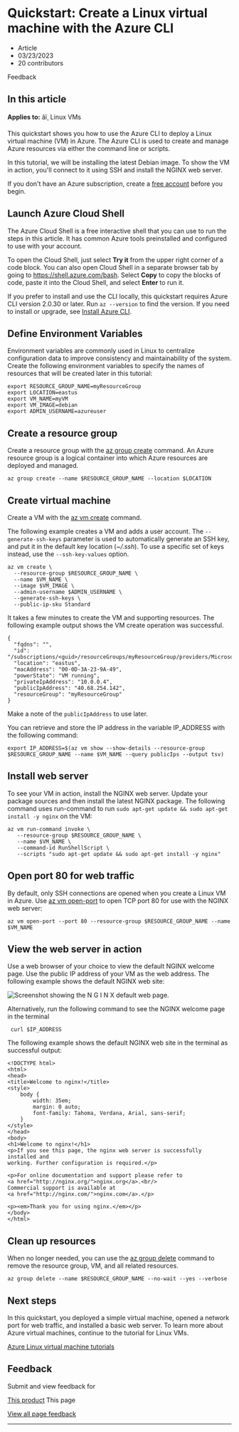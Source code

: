 # Quickstart: Create a Linux virtual machine with the Azure CLI

* Article
* 03/23/2023
* 20 contributors

Feedback

## In this article

**Applies to:** âï¸ Linux VMs

This quickstart shows you how to use the Azure CLI to deploy a Linux virtual machine (VM) in Azure. The Azure CLI is used to create and manage Azure resources via either the command line or scripts.

In this tutorial, we will be installing the latest Debian image. To show the VM in action, you'll connect to it using SSH and install the NGINX web server.

If you don't have an Azure subscription, create a [free account](https://azure.microsoft.com/free/?WT.mc_id=A261C142F) before you begin.

## Launch Azure Cloud Shell

The Azure Cloud Shell is a free interactive shell that you can use to run the steps in this article. It has common Azure tools preinstalled and configured to use with your account.

To open the Cloud Shell, just select **Try it** from the upper right corner of a code block. You can also open Cloud Shell in a separate browser tab by going to <https://shell.azure.com/bash>. Select **Copy** to copy the blocks of code, paste it into the Cloud Shell, and select **Enter** to run it.

If you prefer to install and use the CLI locally, this quickstart requires Azure CLI version 2.0.30 or later. Run `az --version` to find the version. If you need to install or upgrade, see [Install Azure CLI](/en-us/cli/azure/install-azure-cli).

## Define Environment Variables

Environment variables are commonly used in Linux to centralize configuration data to improve consistency and maintainability of the system. Create the following environment variables to specify the names of resources that will be created later in this tutorial:

```
export RESOURCE_GROUP_NAME=myResourceGroup
export LOCATION=eastus
export VM_NAME=myVM
export VM_IMAGE=debian
export ADMIN_USERNAME=azureuser

```

## Create a resource group

Create a resource group with the [az group create](/en-us/cli/azure/group) command. An Azure resource group is a logical container into which Azure resources are deployed and managed.

```
az group create --name $RESOURCE_GROUP_NAME --location $LOCATION

```

## Create virtual machine

Create a VM with the [az vm create](/en-us/cli/azure/vm) command.

The following example creates a VM and adds a user account. The `--generate-ssh-keys` parameter is used to automatically generate an SSH key, and put it in the default key location (*~/.ssh*). To use a specific set of keys instead, use the `--ssh-key-values` option.

```
az vm create \
  --resource-group $RESOURCE_GROUP_NAME \
  --name $VM_NAME \
  --image $VM_IMAGE \
  --admin-username $ADMIN_USERNAME \
  --generate-ssh-keys \
  --public-ip-sku Standard

```

It takes a few minutes to create the VM and supporting resources. The following example output shows the VM create operation was successful.

```
{
  "fqdns": "",
  "id": "/subscriptions/<guid>/resourceGroups/myResourceGroup/providers/Microsoft.Compute/virtualMachines/myVM",
  "location": "eastus",
  "macAddress": "00-0D-3A-23-9A-49",
  "powerState": "VM running",
  "privateIpAddress": "10.0.0.4",
  "publicIpAddress": "40.68.254.142",
  "resourceGroup": "myResourceGroup"
}

```

Make a note of the `publicIpAddress` to use later.

You can retrieve and store the IP address in the variable IP\_ADDRESS with the following command:

```
export IP_ADDRESS=$(az vm show --show-details --resource-group $RESOURCE_GROUP_NAME --name $VM_NAME --query publicIps --output tsv)

```

## Install web server

To see your VM in action, install the NGINX web server. Update your package sources and then install the latest NGINX package. The following command uses run-command to run `sudo apt-get update && sudo apt-get install -y nginx` on the VM:

```
az vm run-command invoke \
   --resource-group $RESOURCE_GROUP_NAME \
   --name $VM_NAME \
   --command-id RunShellScript \
   --scripts "sudo apt-get update && sudo apt-get install -y nginx"

```

## Open port 80 for web traffic

By default, only SSH connections are opened when you create a Linux VM in Azure. Use [az vm open-port](/en-us/cli/azure/vm) to open TCP port 80 for use with the NGINX web server:

```
az vm open-port --port 80 --resource-group $RESOURCE_GROUP_NAME --name $VM_NAME

```

## View the web server in action

Use a web browser of your choice to view the default NGINX welcome page. Use the public IP address of your VM as the web address. The following example shows the default NGINX web site:

![Screenshot showing the N G I N X default web page.](media/quick-create-cli/nginix-welcome-page-debian.png)

Alternatively, run the following command to see the NGINX welcome page in the terminal

```
 curl $IP_ADDRESS

```

The following example shows the default NGINX web site in the terminal as successful output:

```
<!DOCTYPE html>
<html>
<head>
<title>Welcome to nginx!</title>
<style>
    body {
        width: 35em;
        margin: 0 auto;
        font-family: Tahoma, Verdana, Arial, sans-serif;
    }
</style>
</head>
<body>
<h1>Welcome to nginx!</h1>
<p>If you see this page, the nginx web server is successfully installed and
working. Further configuration is required.</p>

<p>For online documentation and support please refer to
<a href="http://nginx.org/">nginx.org</a>.<br/>
Commercial support is available at
<a href="http://nginx.com/">nginx.com</a>.</p>

<p><em>Thank you for using nginx.</em></p>
</body>
</html>

```

## Clean up resources

When no longer needed, you can use the [az group delete](/en-us/cli/azure/group) command to remove the resource group, VM, and all related resources.

```
az group delete --name $RESOURCE_GROUP_NAME --no-wait --yes --verbose

```

## Next steps

In this quickstart, you deployed a simple virtual machine, opened a network port for web traffic, and installed a basic web server. To learn more about Azure virtual machines, continue to the tutorial for Linux VMs.

[Azure Linux virtual machine tutorials](tutorial-manage-vm)

## Feedback

Submit and view feedback for

[This product](https://feedback.azure.com/d365community/forum/ec2f1827-be25-ec11-b6e6-000d3a4f0f1c)
This page

[View all page feedback](https://github.com/MicrosoftDocs/azure-docs/issues)

---

